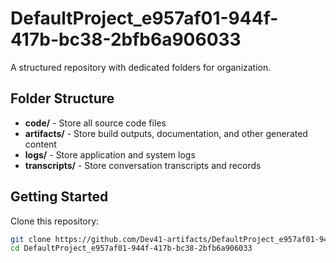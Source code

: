# DefaultProject_e957af01-944f-417b-bc38-2bfb6a906033
A structured repository with dedicated folders for organization.

## Folder Structure

- **code/** - Store all source code files
- **artifacts/** - Store build outputs, documentation, and other generated content
- **logs/** - Store application and system logs
- **transcripts/** - Store conversation transcripts and records

## Getting Started

Clone this repository:
```bash
git clone https://github.com/Dev41-artifacts/DefaultProject_e957af01-944f-417b-bc38-2bfb6a906033
cd DefaultProject_e957af01-944f-417b-bc38-2bfb6a906033
```
